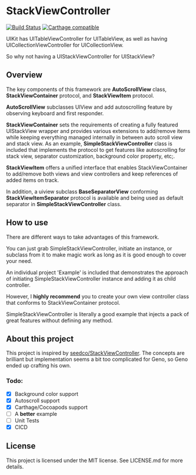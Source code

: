 # StackViewController

[![Build Status](https://travis-ci.org/GenoZhou/StackViewController.svg?branch=master)](https://travis-ci.org/GenoZhou/StackViewController)
[![Carthage compatible](https://img.shields.io/badge/Carthage-compatible-4BC51D.svg?style=flat)](https://github.com/genozhou/stackviewcontroller)

UIKit has UITableViewController for UITableView, as well as having UICollectionViewController for UICollectionView.

So why not having a UIStackViewController for UIStackView?

## Overview

The key components of this framework are **AutoScrollView** class, **StackViewContainer** protocol, and **StackViewItem** protocol.

**AutoScrollView** subclasses UIView and add autoscrolling feature by observing keyboard and first responder. 

**StackViewContainer** sets the requirements of creating a fully featured UIStackView wrapper and provides various extensions to add/remove items while keeping everything managed internally in between auto scroll view and stack view. As an example, **SimpleStackViewController** class is included that implements the protocol to get features like autoscrolling for stack view, separator customization, background color property, etc;.

**StackViewItem** offers a unified interface that enables StackViewContainer to add/remove both views and view controllers and keep references of added items on track.

In addition, a uiview subclass **BaseSeparatorView** conforming **StackViewItemSeparator** protocol is available and being used as default separator in **SimpleStackViewController** class.

## How to use

There are different ways to take advantages of this framework.

You can just grab SimpleStackViewController, initiate an instance, or subclass from it to make magic work as long as it is good enough to cover your need.

An individual project 'Example' is included that demonstrates the approach of initiating SimpleStackViewController instance and adding it as child controller.

However, I **highly recommend** you to create your own view controller class that conforms to StackViewContainer protocol. 

SimpleStackViewController is literally a good example that injects a pack of great features without defining any method.

## About this project

This project is inspired by [seedco/StackViewController](https://github.com/seedco/StackViewController). The concepts are brilliant but implementation seems a bit too complicated for Geno, so Geno ended up crafting his own.

### Todo:

- [x] Background color support
- [x] Autoscroll support
- [x] Carthage/Cocoapods support
- [ ] A **better** example
- [ ] Unit Tests
- [x] CICD

## License

This project is licensed under the MIT license. See LICENSE.md for more details.
